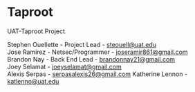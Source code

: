 # Taproot
UAT-Taproot Project

Stephen Ouellette - Project Lead - steouell@uat.edu  
Jose Ramirez - Netsec/Programmer - joseramir861@gmail.com<br>
Brandon Nay - Back End Lead - brandonnay21@gmail.com<br>
Joey Selamat - joeyselamat@gmail.com<br>
Alexis Serpas - serpasalexis26@gmail.com
Katherine Lennon - katlenno@uat.edu
